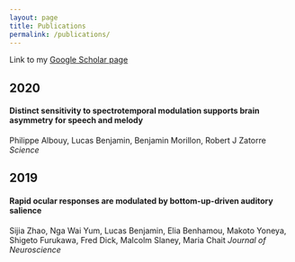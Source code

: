 ```yaml
---
layout: page
title: Publications
permalink: /publications/
--- 
```


Link to my [Google Scholar page](https://scholar.google.fr/citations?user=cOj0n3oAAAAJ&hl=fr)


## 2020

#### Distinct sensitivity to spectrotemporal modulation supports brain asymmetry for speech and melody #### 
Philippe Albouy, Lucas Benjamin, Benjamin Morillon, Robert J Zatorre
*Science*


## 2019

#### Rapid ocular responses are modulated by bottom-up-driven auditory salience #### 
Sijia Zhao, Nga Wai Yum, Lucas Benjamin, Elia Benhamou, Makoto Yoneya, Shigeto Furukawa, Fred Dick, Malcolm Slaney, Maria Chait
*Journal of Neuroscience*
